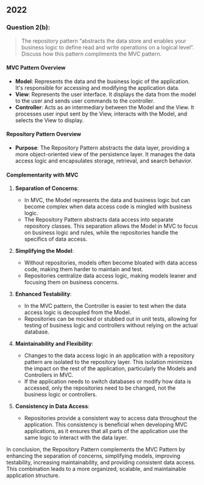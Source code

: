 ## 2022

### Question 2(b):

> The repository pattern “abstracts the data store and enables your business logic to define read and write operations on a logical level”. Discuss how this pattern compliments the MVC pattern.

#### MVC Pattern Overview

- **Model**: Represents the data and the business logic of the application. It's responsible for accessing and modifying the application data.
- **View**: Represents the user interface. It displays the data from the model to the user and sends user commands to the controller.
- **Controller**: Acts as an intermediary between the Model and the View. It processes user input sent by the View, interacts with the Model, and selects the View to display.

#### Repository Pattern Overview

- **Purpose**: The Repository Pattern abstracts the data layer, providing a more object-oriented view of the persistence layer. It manages the data access logic and encapsulates storage, retrieval, and search behavior.

#### Complementarity with MVC

1. **Separation of Concerns**:
    
    - In MVC, the Model represents the data and business logic but can become complex when data access code is mingled with business logic.
    - The Repository Pattern abstracts data access into separate repository classes. This separation allows the Model in MVC to focus on business logic and rules, while the repositories handle the specifics of data access.
2. **Simplifying the Model**:
    
    - Without repositories, models often become bloated with data access code, making them harder to maintain and test.
    - Repositories centralize data access logic, making models leaner and focusing them on business concerns.
3. **Enhanced Testability**:
    
    - In the MVC pattern, the Controller is easier to test when the data access logic is decoupled from the Model.
    - Repositories can be mocked or stubbed out in unit tests, allowing for testing of business logic and controllers without relying on the actual database.
4. **Maintainability and Flexibility**:
    
    - Changes to the data access logic in an application with a repository pattern are isolated to the repository layer. This isolation minimizes the impact on the rest of the application, particularly the Models and Controllers in MVC.
    - If the application needs to switch databases or modify how data is accessed, only the repositories need to be changed, not the business logic or controllers.
5. **Consistency in Data Access**:
    
    - Repositories provide a consistent way to access data throughout the application. This consistency is beneficial when developing MVC applications, as it ensures that all parts of the application use the same logic to interact with the data layer.

In conclusion, the Repository Pattern complements the MVC Pattern by enhancing the separation of concerns, simplifying models, improving testability, increasing maintainability, and providing consistent data access. This combination leads to a more organized, scalable, and maintainable application structure.